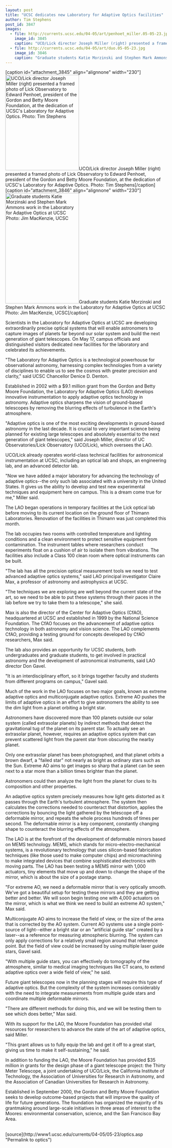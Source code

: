 ```yaml
---
layout: post
title: "UCSC dedicates new Laboratory for Adaptive Optics facilities"
author: Tim Stephens 
post_id: 3847
images:
  - file: http://currents.ucsc.edu/04-05/art/penhoet_miller.05-05-23.jpg
    image_id: 3845
    caption: "UCO/Lick director Joseph Miller (right) presented a framed photo of Lick Observatory to Edward Penhoet, president of the Gordon and Betty Moore Foundation, at the dedication of UCSC's Laboratory for Adaptive Optics. Photo: Tim Stephens"
  - file: http://currents.ucsc.edu/04-05/art/duo.05-05-23.jpg
    image_id: 3846
    caption: "Graduate students Katie Morzinski and Stephen Mark Ammons work in the Laboratory for Adaptive Optics at UCSC Photo: Jim MacKenzie, UCSC"
---
```


[caption id="attachment_3845" align="alignnone" width="230"]<a href="http://localhost/mysite/wp-content/uploads/2005/05/penhoet_miller.05-05-23.jpg"><img class="size-full wp-image-3845" src="http://localhost/mysite/wp-content/uploads/2005/05/penhoet_miller.05-05-23.jpg" alt="UCO/Lick director Joseph Miller (right) presented a framed photo of Lick Observatory to Edward Penhoet, president of the Gordon and Betty Moore Foundation, at the dedication of UCSC's Laboratory for Adaptive Optics. Photo: Tim Stephens" width="230" height="298" /></a>UCO/Lick director Joseph Miller (right) presented a framed photo of Lick Observatory to Edward Penhoet, president of the Gordon and Betty Moore Foundation, at the dedication of UCSC's Laboratory for Adaptive Optics. Photo: Tim Stephens[/caption]
[caption id="attachment_3846" align="alignnone" width="230"]<a href="http://localhost/mysite/wp-content/uploads/2005/05/duo.05-05-23.jpg"><img class="size-full wp-image-3846" src="http://localhost/mysite/wp-content/uploads/2005/05/duo.05-05-23.jpg" alt="Graduate students Katie Morzinski and Stephen Mark Ammons work in the Laboratory for Adaptive Optics at UCSC Photo: Jim MacKenzie, UCSC" width="230" height="345" /></a>Graduate students Katie Morzinski and Stephen Mark Ammons work in the Laboratory for Adaptive Optics at UCSC Photo: Jim MacKenzie, UCSC[/caption]
<a name="content" id="content"></a>
<p>
  Scientists in the Laboratory for Adaptive Optics at UCSC are developing extraordinarily precise optical systems that will enable astronomers to capture images of planets far beyond our solar system and build the next generation of giant telescopes. On May 17, campus officials and distinguished visitors dedicated new facilities for the laboratory and celebrated its achievements.
</p>
<p>
  "The Laboratory for Adaptive Optics is a technological powerhouse for observational astronomy, harnessing complex technologies from a variety of disciplines to enable us to see the cosmos with greater precision and clarity," said UCSC Chancellor Denice D. Denton.
</p>
<p>
  Established in 2002 with a $9.1 million grant from the Gordon and Betty Moore Foundation, the Laboratory for Adaptive Optics (LAO) develops innovative instrumentation to apply adaptive optics technology in astronomy. Adaptive optics sharpens the vision of ground-based telescopes by removing the blurring effects of turbulence in the Earth's atmosphere.<br>
</p>
<p>
  "Adaptive optics is one of the most exciting developments in ground-based astronomy in the last decade. It is crucial to very important science being planned for existing large telescopes and absolutely essential to the next generation of giant telescopes," said Joseph Miller, director of UC Observatories/Lick Observatory (UCO/Lick), which oversees the LAO.<br>
</p>
<p>
  UCO/Lick already operates world-class technical facilities for astronomical instrumentation at UCSC, including an optical lab and shops, an engineering lab, and an advanced detector lab.<br>
</p>
<p>
  "Now we have added a major laboratory for advancing the technology of adaptive optics--the only such lab associated with a university in the United States. It gives us the ability to develop and test new experimental techniques and equipment here on campus. This is a dream come true for me," Miller said.<br>
</p>
<p>
  The LAO began operations in temporary facilities at the Lick optical lab before moving to its current location on the ground floor of Thimann Laboratories. Renovation of the facilities in Thimann was just completed this month.<br>
</p>
<p>
  The lab occupies two rooms with controlled temperature and lighting conditions and a clean environment to protect sensitive equipment from contamination. The instrument tables where researchers conduct experiments float on a cushion of air to isolate them from vibrations. The facilities also include a Class 100 clean room where optical instruments can be built.<br>
</p>
<p>
  "The lab has all the precision optical measurement tools we need to test advanced adaptive optics systems," said LAO principal investigator Claire Max, a professor of astronomy and astrophysics at UCSC.<br>
</p>
<p>
  "The techniques we are exploring are well beyond the current state of the art, so we need to be able to put these systems through their paces in the lab before we try to take them to a telescope," she said.<br>
</p>
<p>
  Max is also the director of the Center for Adaptive Optics (CfAO), headquartered at UCSC and established in 1999 by the National Science Foundation. The CfAO focuses on the advancement of adaptive optics technology in both astronomy and vision science. The LAO complements CfAO, providing a testing ground for concepts developed by CfAO researchers, Max said.<br>
</p>
<p>
  The lab also provides an opportunity for UCSC students, both undergraduates and graduate students, to get involved in practical astronomy and the development of astronomical instruments, said LAO director Don Gavel.<br>
</p>
<p>
  "It is an interdisciplinary effort, so it brings together faculty and students from different programs on campus," Gavel said.<br>
</p>
<p>
  Much of the work in the LAO focuses on two major goals, known as extreme adaptive optics and multiconjugate adaptive optics. Extreme AO pushes the limits of adaptive optics in an effort to give astronomers the ability to see the dim light from a planet orbiting a bright star.
</p>
<p>
  Astronomers have discovered more than 100 planets outside our solar system (called extrasolar planets) by indirect methods that detect the gravitational tug of the planet on its parent star. To actually see an extrasolar planet, however, requires an adaptive optics system that can prevent scattered light from the parent star from obscuring the nearby planet.<br>
</p>
<p>
  Only one extrasolar planet has been photographed, and that planet orbits a brown dwarf, a "failed star" not nearly as bright as ordinary stars such as the Sun. Extreme AO aims to get images so sharp that a planet can be seen next to a star more than a billion times brighter than the planet.
</p>
<p>
  Astronomers could then analyze the light from the planet for clues to its composition and other properties.<br>
</p>
<p>
  An adaptive optics system precisely measures how light gets distorted as it passes through the Earth's turbulent atmosphere. The system then calculates the corrections needed to counteract that distortion, applies the corrections by bouncing the light gathered by the telescope off a deformable mirror, and repeats the whole process hundreds of times per second. The deformable mirror is a key component, constantly changing shape to counteract the blurring effects of the atmosphere.<br>
</p>
<p>
  The LAO is at the forefront of the development of deformable mirrors based on MEMS technology. MEMS, which stands for micro-electro-mechanical systems, is a revolutionary technology that uses silicon-based fabrication techniques (like those used to make computer chips) and micromachining to make integrated devices that combine sophisticated electronics with moving parts. The LAO has been testing a MEMS mirror with 1,000 actuators, tiny elements that move up and down to change the shape of the mirror, which is about the size of a postage stamp.<br>
</p>
<p>
  "For extreme AO, we need a deformable mirror that is very optically smooth. We've got a beautiful setup for testing these mirrors and they are getting better and better. We will soon begin testing one with 4,000 actuators on the mirror, which is what we think we need to build an extreme AO system," Max said.<br>
</p>
<p>
  Multiconjugate AO aims to increase the field of view, or the size of the area that is corrected by the AO system. Current AO systems use a single point-source of light--either a bright star or an "artificial guide star" created by a laser--as a reference for measuring atmospheric blurring. The system can only apply corrections for a relatively small region around that reference point. But the field of view could be increased by using multiple laser guide stars, Gavel said.<br>
</p>
<p>
  "With multiple guide stars, you can effectively do tomography of the atmosphere, similar to medical imaging techniques like CT scans, to extend adaptive optics over a wide field of view," he said.<br>
</p>
<p>
  Future giant telescopes now in the planning stages will require this type of adaptive optics. But the complexity of the system increases considerably with the need to integrate measurements from multiple guide stars and coordinate multiple deformable mirrors.<br>
</p>
<p>
  "There are different methods for doing this, and we will be testing them to see which does better," Max said.<br>
</p>
<p>
  With its support for the LAO, the Moore Foundation has provided vital resources for researchers to advance the state of the art of adaptive optics, said Miller.<br>
</p>
<p>
  "This grant allows us to fully equip the lab and get it off to a great start, giving us time to make it self-sustaining," he said.<br>
</p>
<p>
  In addition to funding the LAO, the Moore Foundation has provided $35 million in grants for the design phase of a giant telescope project: the Thirty Meter Telescope, a joint undertaking of UCO/Lick, the California Institute of Technology, the Association of Universities for Research in Astronomy, and the Association of Canadian Universities for Research in Astronomy.<br>
</p>
<p>
  Established in September 2000, the Gordon and Betty Moore Foundation seeks to develop outcome-based projects that will improve the quality of life for future generations. The foundation has organized the majority of its grantmaking around large-scale initiatives in three areas of interest to the Moores: environmental conservation, science, and the San Francisco Bay Area.<br>
  <br>
</p>
[source](http://www1.ucsc.edu/currents/04-05/05-23/optics.asp "Permalink to optics")
